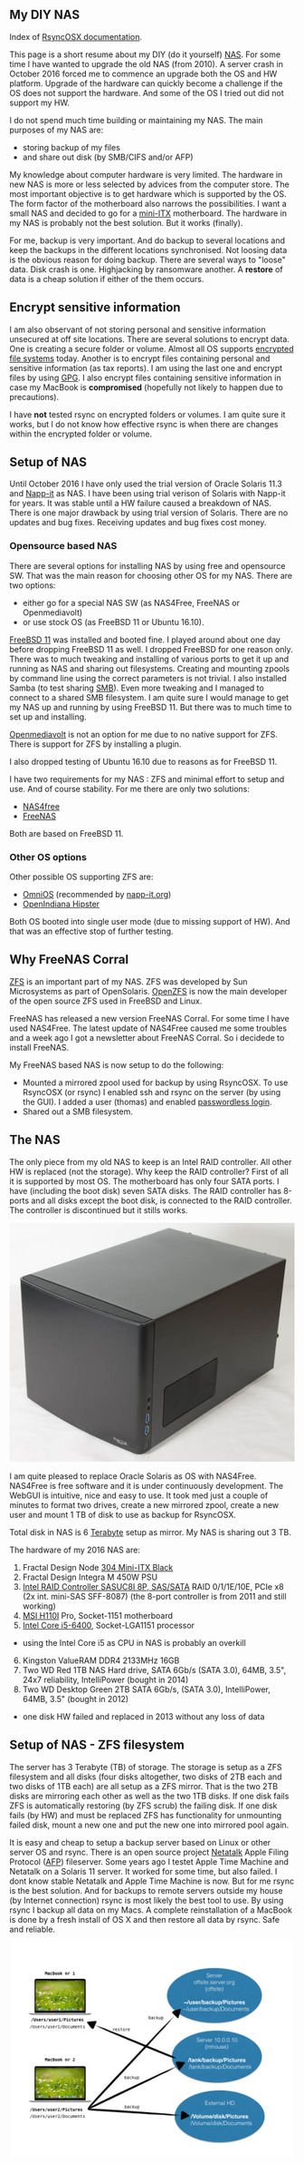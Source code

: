 ## My DIY NAS

Index of [RsyncOSX documentation](https://rsyncosx.github.io/Documentation/).

This page is a short resume about my DIY (do it yourself) [NAS](https://en.wikipedia.org/wiki/Network-attached_storage). For some time I have wanted to upgrade the old NAS (from 2010). A server crash in October 2016 forced me to commence an upgrade both the OS and HW platform. Upgrade of the hardware can quickly become a challenge if the OS does not support the hardware. And some of the OS I tried out did not support my HW.

I do not spend much time building or maintaining my NAS. The main purposes of my NAS are:

- storing backup of my files
- and share out disk (by SMB/CIFS and/or AFP)

My knowledge about computer hardware is very limited. The hardware in new NAS is more or less selected by advices from the computer store. The most important objective is to get hardware which is supported by the OS. The form factor of the motherboard also narrows the possibilities. I want a small NAS and decided to go for a [mini-ITX](https://en.wikipedia.org/wiki/Mini-ITX) motherboard.  The hardware in my NAS is probably not the best solution. But it works (finally).

For me, backup is very important. And do backup to several locations and keep the backups in the different locations synchronised. Not loosing data is the obvious reason for doing backup. There are several ways to "loose" data. Disk crash is one. Highjacking by ransomware another. A **restore** of data is a cheap solution if either of the them occurs.

## Encrypt sensitive information

I am also observant of not storing personal and sensitive information unsecured at off site locations. There are several solutions to encrypt data. One is creating a secure folder or volume. Almost all OS supports [encrypted file systems](https://en.wikipedia.org/wiki/Filesystem-level_encryption) today. Another is to encrypt files containing personal and sensitive information (as tax reports). I am using the last one and encrypt files by using [GPG](https://en.wikipedia.org/wiki/GNU_Privacy_Guard). I also encrypt files containing sensitive information in case my MacBook is **compromised** (hopefully not likely to happen due to precautions).

I have **not** tested rsync on encrypted folders or volumes. I am quite sure it works, but I do not know how effective rsync is when there are changes within the encrypted folder or volume.


## Setup of NAS

Until October 2016 I have only used the trial version of Oracle Solaris 11.3 and [Napp-it](https://www.napp-it.org/) as NAS. I have been using trial verison of Solaris with Napp-it for years. It was stable until a HW failure caused a breakdown of NAS. There is one major drawback by using trial version of Solaris. There are no updates and bug fixes. Receiving updates and bug fixes cost money. 

### Opensource based NAS

There are several options for installing NAS by using free and opensource SW. That was the main reason for choosing other OS for my NAS. There are two options:

- either go for a special NAS SW (as NAS4Free, FreeNAS or Openmediavolt) 
- or use stock OS (as FreeBSD 11 or Ubuntu 16.10).  

[FreeBSD 11](https://www.freebsd.org/) was installed and booted fine. I played around about one day before dropping FreeBSD 11 as well. I dropped FreeBSD for one reason only. There was to much tweaking and installing of various ports to get it up and running as NAS and sharing out filesystems. Creating and mounting zpools by command line using the correct parameters is not trivial. I also installed Samba (to test sharing [SMB](https://en.wikipedia.org/wiki/Server_Message_Block)). Even more tweaking and I managed to connect to a shared SMB filesystem. I am quite sure I would manage to get my NAS up and running by using FreeBSD 11. But there was to much time to set up and installing.

[Openmediavolt](http://www.openmediavault.org/) is not an option for me due to no native support for ZFS. There is support for ZFS by installing a plugin.

I also dropped testing of Ubuntu 16.10 due to reasons as for FreeBSD 11.

I have two requirements for my NAS : ZFS and minimal effort to setup and use. And of course stability. For me there are only two solutions:

- [NAS4free](http://www.nas4free.org/)
- [FreeNAS](http://www.freenas.org/)

Both are based on FreeBSD 11. 

### Other OS options

Other possible OS supporting ZFS are:

- [OmniOS](https://omnios.omniti.com/) (recommended by [napp-it.org](http://napp-it.org/))
- [OpenIndiana Hipster](http://www.openindiana.org/)

Both OS booted into single user mode (due to missing support of HW). And that was an effective stop of further testing.

## Why FreeNAS Corral

[ZFS](https://en.wikipedia.org/wiki/ZFS) is an important part of my NAS. ZFS was developed by Sun Microsystems as part of OpenSolaris. [OpenZFS](http://open-zfs.org/wiki/Main_Page) is now the main developer of the open source ZFS used in FreeBSD and Linux.

FreeNAS has released a new version FreeNAS Corral. For some time I have used NAS4Free. The latest update of NAS4Free caused me some troubles and a week ago I got a newsletter about FreeNAS Corral. So i decidede to install FreeNAS.

My FreeNAS based NAS is now setup to do the following:

- Mounted a mirrored zpool used for backup by using RsyncOSX. To use RsyncOSX (or rsync) I enabled ssh and rsync on the server (by using the GUI). I added a user (thomas) and enabled [passwordless login](https://github.com/rsyncOSX/Documentation/blob/master/PasswordlessLogin.md).
- Shared out a SMB filesystem.

## The NAS

The only piece from my old NAS to keep is an Intel RAID controller. All other HW is replaced (not the storage). Why keep the RAID controller? First of all it is supported by most OS. The motherboard has only four SATA ports. I have (including the boot disk) seven SATA disks. The RAID controller has 8-ports and all disks except the boot disk, is connected to the RAID controller. The controller is discontinued but it stills works.

![New configurations](screenshots/master/nas/nas2.jpg)

I am quite pleased to replace Oracle Solaris as OS with NAS4Free. NAS4Free is free software and it is under continuously development. The WebGUI is intuitive, nice and easy to use. It took med just a couple of minutes to format two drives, create a new mirrored zpool, create a new user and mount 1 TB of disk to use as backup for RsyncOSX.

Total disk in NAS is 6 [Terabyte](https://en.wikipedia.org/wiki/Terabyte) setup as mirror. My NAS is sharing out 3 TB.

The hardware of my 2016 NAS are:

1.  Fractal Design Node [304 Mini-ITX Black](http://www.fractal-design.com/home/product/cases/node-series/node-304-black)
2.  Fractal Design Integra M 450W PSU
3.  [Intel RAID Controller SASUC8I 8P, SAS/SATA](http://www.newegg.com/Product/Product.aspx?Item=N82E16816117157) RAID 0/1/1E/10E, PCIe x8 (2x int. mini-SAS SFF-8087) (the 8-port controller is from 2011 and still working)
4.  [MSI H110I](https://www.msi.com/Motherboard/H110I-PRO.html#hero-overview) Pro, Socket-1151 motherboard
5.  [Intel Core i5-6400](http://ark.intel.com/products/88185/Intel-Core-i5-6400-Processor-6M-Cache-up-to-3_30-GHz), Socket-LGA1151 processor
  - using the Intel Core i5 as CPU in NAS is probably an overkill
6.  Kingston ValueRAM DDR4 2133MHz 16GB
7.  Two WD Red 1TB NAS Hard drive, SATA 6Gb/s (SATA 3.0), 64MB, 3.5", 24x7 reliability, IntelliPower (bought in 2014)
8.  Two WD Desktop Green 2TB SATA 6Gb/s, (SATA 3.0), IntelliPower, 64MB, 3.5" (bought in 2012)
  - one disk HW failed and replaced in 2013 without any loss of data


## Setup of NAS - ZFS filesystem

The server has 3 Terabyte (TB) of storage. The storage is setup as a ZFS filesystem and all disks (four disks altogether, two disks of 2TB each and two disks of 1TB each) are all setup as a ZFS mirror. That is the two 2TB disks are mirroring each other as well as the two 1TB disks. If one disk fails ZFS is automatically restoring (by ZFS scrub) the failing disk. If one disk fails (by HW) and must be replaced ZFS has functionality for unmounting failed disk, mount a new one and put the new one into mirrored pool again.

It is easy and cheap to setup a backup server based on Linux or other server OS and rsync. There is an open source project [Netatalk](http://netatalk.sourceforge.net/) Apple Filing Protocol ([AFP](https://en.wikipedia.org/wiki/Apple_Filing_Protocol)) fileserver. Some years ago I testet Apple Time Machine and Netatalk on a Solaris 11 server. It worked for some time, but also failed. I dont know stable Netatalk and Apple Time Machine is now. But for me rsync is the best solution. And for backups to remote servers outside my house (by Internet connection) rsync is most likely the best tool to use. By using rsync I backup all data on my Macs. A complete reinstallation of a MacBook is done by a fresh install of OS X and then restore all data by rsync. Safe and reliable.

![New configurations](screenshots/master/nas/nas1.jpeg)

